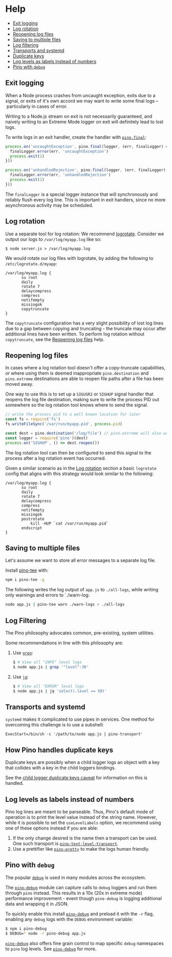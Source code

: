 # Help

* [Exit logging](#exit-logging)
* [Log rotation](#rotate)
* [Reopening log files](#reopening)
* [Saving to multiple files](#multiple)
* [Log filtering](#filter-logs)
* [Transports and systemd](#transport-systemd)
* [Duplicate keys](#dupe-keys)
* [Log levels as labels instead of numbers](#level-string)
* [Pino with `debug`](#debug)

<a id="exit-logging"></a>
## Exit logging

When a Node process crashes from uncaught exception, exits due to a signal,
or exits of it's own accord we may want to write some final logs – particularly
in cases of error.

Writing to a Node.js stream on exit is not necessarily guaranteed, and naively writing
to an Extreme Mode logger on exit will definitely lead to lost logs.

To write logs in an exit handler, create the handler with [`pino.final`](/docs/api.md#pino-final):

```js
process.on('uncaughtException', pino.final(logger, (err, finalLogger) => {
  finalLogger.error(err, 'uncaughtException')
  process.exit(1)
}))

process.on('unhandledRejection', pino.final(logger, (err, finalLogger) => {
  finalLogger.error(err, 'unhandledRejection')
  process.exit(1)
}))
```

The `finalLogger` is a special logger instance that will synchronously and reliably
flush every log line. This is important in exit handlers, since no more asynchronous
activity may be scheduled.

<a id="rotate"></a>
## Log rotation

Use a separate tool for log rotation:
We recommend [logrotate](https://github.com/logrotate/logrotate).
Consider we output our logs to `/var/log/myapp.log` like so:

```
$ node server.js > /var/log/myapp.log
```

We would rotate our log files with logrotate, by adding the following to `/etc/logrotate.d/myapp`:

```
/var/log/myapp.log {
       su root
       daily
       rotate 7
       delaycompress
       compress
       notifempty
       missingok
       copytruncate
}
```

The `copytruncate` configuration has a very slight possibility of lost log lines due
to a gap between copying and truncating - the truncate may occur after additional lines
have been written. To perform log rotation without `copytruncate`, see the [Reopening log files](#reopening)
help.

<a id="reopening"></a>
## Reopening log files

In cases where a log rotation tool doesn't offer a copy-truncate capabilities,
or where using them is deemed inappropriate `pino.destination` and `pino.extreme`
destinations are able to reopen file paths after a file has been moved away.

One way to use this is to set up a `SIGUSR2` or `SIGHUP` signal handler that
reopens the log file destination, making sure to write the process PID out
somewhere so the log rotation tool knows where to send the signal.

```js
// write the process pid to a well known location for later
const fs = require('fs')
fs.writeFileSync('/var/run/myapp.pid', process.pid)

const dest = pino.destination('/log/file') // pino.extreme will also work
const logger = require('pino')(dest)
process.on('SIGHUP', () => dest.reopen())
```

The log rotation tool can then be configured to send this signal to the process
after a log rotation event has occurred.

Given a similar scenario as in the [Log rotation](#rotate) section a basic
`logrotate` config that aligns with this strategy would look similar to the following:

```
/var/log/myapp.log {
       su root
       daily
       rotate 7
       delaycompress
       compress
       notifempty
       missingok
       postrotate
           kill -HUP `cat /var/run/myapp.pid`
       endscript
}
```

<a id="multiple"></a>
## Saving to multiple files

Let's assume we want to store all error messages to a separate log file.

Install [pino-tee](http://npm.im/pino-tee) with:

```bash
npm i pino-tee -g
```

The following writes the log output of `app.js` to `./all-logs`, while
writing only warnings and errors to `./warn-log:

```bash
node app.js | pino-tee warn ./warn-logs > ./all-logs
```

<a id="filter-logs"></a>
## Log Filtering
The Pino philosophy advocates common, pre-existing, system utilities.

Some recommendations in line with this philosophy are:

1. Use [`grep`](https://linux.die.net/man/1/grep):
    ```sh
    $ # View all "INFO" level logs
    $ node app.js | grep '"level":30'
    ```
1. Use [`jq`](https://stedolan.github.io/jq/):
    ```sh
    $ # View all "ERROR" level logs
    $ node app.js | jq 'select(.level == 50)'
    ```

<a id="transport-systemd"></a>
## Transports and systemd
`systemd` makes it complicated to use pipes in services. One method for overcoming
this challenge is to use a subshell:

```
ExecStart=/bin/sh -c '/path/to/node app.js | pino-transport'
```

<a id="dupe-keys"></a>
## How Pino handles duplicate keys

Duplicate keys are possibly when a child logger logs an object with a key that
collides with a key in the child loggers bindings.

See the [child logger duplicate keys caveat](/docs/child-loggers.md#duplicate-keys-caveat)
for information on this is handled.

<a id="level-string"></a>
## Log levels as labels instead of numbers
Pino log lines are meant to be parseable. Thus, Pino's default mode of operation
is to print the level value instead of the string name. However, while it is
possible to set the `useLevelLabels` option, we recommend using one of these
options instead if you are able:

1. If the only change desired is the name then a transport can be used. One such
transport is [`pino-text-level-transport`](https://npm.im/pino-text-level-transport).
1. Use a prettifier like [`pino-pretty`](https://npm.im/pino-pretty) to make
the logs human friendly.

<a id="debug"></a>
## Pino with `debug`

The popular [`debug`](http://npm.im/debug) is used in many modules across the ecosystem.

The [`pino-debug`](http://github.com/pinojs/pino-debug) module
can capture calls to `debug` loggers and run them
through `pino` instead. This results in a 10x (20x in extreme mode)
performance improvement - event though `pino-debug` is logging additional
data and wrapping it in JSON.

To quickly enable this install [`pino-debug`](http://github.com/pinojs/pino-debug)
and preload it with the `-r` flag, enabling any `debug` logs with the
`DEBUG` environment variable:

```sh
$ npm i pino-debug
$ DEBUG=* node -r pino-debug app.js
```

[`pino-debug`](http://github.com/pinojs/pino-debug) also offers fine grain control to map specific `debug`
namespaces to `pino` log levels. See [`pino-debug`](http://github.com/pinojs/pino-debug)
for more.
